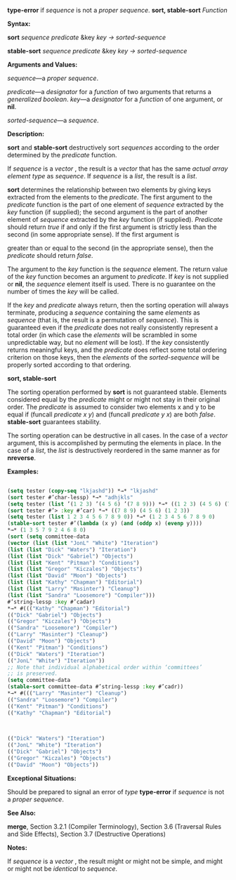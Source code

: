 **type-error** if *sequence* is not a *proper sequence*. **sort, stable-sort** *Function* 



**Syntax:** 



**sort** *sequence predicate* &amp;key *key → sorted-sequence* 



**stable-sort** *sequence predicate* &amp;key *key → sorted-sequence* 



**Arguments and Values:** 



*sequence*—a *proper sequence*. 



*predicate*—a *designator* for a *function* of two arguments that returns a *generalized boolean*. *key*—a *designator* for a *function* of one argument, or **nil**. 



*sorted-sequence*—a *sequence*. 



**Description:** 



**sort** and **stable-sort** destructively sort *sequences* according to the order determined by the *predicate* function. 



If *sequence* is a *vector* , the result is a *vector* that has the same *actual array element type* as *sequence*. If *sequence* is a *list*, the result is a *list*. 



**sort** determines the relationship between two elements by giving keys extracted from the elements to the *predicate*. The first argument to the *predicate* function is the part of one element of *sequence* extracted by the *key* function (if supplied); the second argument is the part of another element of *sequence* extracted by the *key* function (if supplied). *Predicate* should return *true* if and only if the first argument is strictly less than the second (in some appropriate sense). If the first argument is 



greater than or equal to the second (in the appropriate sense), then the *predicate* should return *false*. 



The argument to the *key* function is the *sequence* element. The return value of the *key* function becomes an argument to *predicate*. If *key* is not supplied or **nil**, the *sequence* element itself is used. There is no guarantee on the number of times the *key* will be called. 



If the *key* and *predicate* always return, then the sorting operation will always terminate, producing a *sequence* containing the same *elements* as *sequence* (that is, the result is a permutation of *sequence*). This is guaranteed even if the *predicate* does not really consistently represent a total order (in which case the *elements* will be scrambled in some unpredictable way, but no *element* will be lost). If the *key* consistently returns meaningful keys, and the *predicate* does reflect some total ordering criterion on those keys, then the *elements* of the *sorted-sequence* will be properly sorted according to that ordering. 







 



 



**sort, stable-sort** 



The sorting operation performed by **sort** is not guaranteed stable. Elements considered equal by the *predicate* might or might not stay in their original order. The *predicate* is assumed to consider two elements x and y to be equal if (funcall *predicate x y*) and (funcall *predicate y x*) are both *false*. **stable-sort** guarantees stability. 



The sorting operation can be destructive in all cases. In the case of a *vector* argument, this is accomplished by permuting the elements in place. In the case of a *list*, the *list* is destructively reordered in the same manner as for **nreverse**. 



**Examples:**
```lisp
 
(setq tester (copy-seq "lkjashd")) *→* "lkjashd" 
(sort tester #’char-lessp) *→* "adhjkls" 
(setq tester (list ’(1 2 3) ’(4 5 6) ’(7 8 9))) *→* ((1 2 3) (4 5 6) (7 8 9)) 
(sort tester #’> :key #’car) *→* ((7 8 9) (4 5 6) (1 2 3)) 
(setq tester (list 1 2 3 4 5 6 7 8 9 0)) *→* (1 2 3 4 5 6 7 8 9 0) 
(stable-sort tester #’(lambda (x y) (and (oddp x) (evenp y)))) 
*→* (1 3 5 7 9 2 4 6 8 0) 
(sort (setq committee-data 
(vector (list (list "JonL" "White") "Iteration") 
(list (list "Dick" "Waters") "Iteration") 
(list (list "Dick" "Gabriel") "Objects") 
(list (list "Kent" "Pitman") "Conditions") 
(list (list "Gregor" "Kiczales") "Objects") 
(list (list "David" "Moon") "Objects") 
(list (list "Kathy" "Chapman") "Editorial") 
(list (list "Larry" "Masinter") "Cleanup") 
(list (list "Sandra" "Loosemore") "Compiler"))) 
#’string-lessp :key #’cadar) 
*→* #((("Kathy" "Chapman") "Editorial") 
(("Dick" "Gabriel") "Objects") 
(("Gregor" "Kiczales") "Objects") 
(("Sandra" "Loosemore") "Compiler") 
(("Larry" "Masinter") "Cleanup") 
(("David" "Moon") "Objects") 
(("Kent" "Pitman") "Conditions") 
(("Dick" "Waters") "Iteration") 
(("JonL" "White") "Iteration")) 
;; Note that individual alphabetical order within ‘committees’ 
;; is preserved. 
(setq committee-data 
(stable-sort committee-data #’string-lessp :key #’cadr)) 
*→* #((("Larry" "Masinter") "Cleanup") 
(("Sandra" "Loosemore") "Compiler") 
(("Kent" "Pitman") "Conditions") 
(("Kathy" "Chapman") "Editorial") 

 
 
(("Dick" "Waters") "Iteration") 
(("JonL" "White") "Iteration") 
(("Dick" "Gabriel") "Objects") 
(("Gregor" "Kiczales") "Objects") 
(("David" "Moon") "Objects")) 

```
**Exceptional Situations:** 



Should be prepared to signal an error of *type* **type-error** if *sequence* is not a *proper sequence*. 



**See Also:** 



**merge**, Section 3.2.1 (Compiler Terminology), Section 3.6 (Traversal Rules and Side Effects), Section 3.7 (Destructive Operations) 



**Notes:** 



If *sequence* is a *vector* , the result might or might not be simple, and might or might not be *identical* to *sequence*. 



